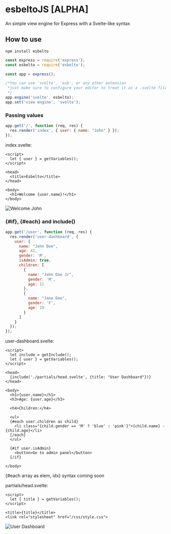 # esbeltoJS [ALPHA]

An simple view engine for Express with a Svelte-like syntax

## How to use
```
npm install esbelto
```
```js
const express = require('express');
const esbelto = require('esbelto');

const app = express();

/*You can use 'svelte', 'esb', or any other extension
 *just make sure to configure your editor to treat it as a .svelte file
 */
app.engine('svelte', esbelto);
app.set('view engine', 'svelte');
```

### Passing values

```js
app.get('/', function (req, res) {
  res.render('index', { user: { name: "John" } });
});
```
index.svelte:
```svelte
<script>
  let { user } = getVariables();
</script>

<head>
  <title>Esbelto</title>
</head>

<body>
  <h1>Welcome {user.name}!</h1>
</body>
```
![Welcome John](https://i.imgur.com/vVogPzE.png)

### {#if}, {#each} and include()
```js
app.get('/user', function (req, res) {
  res.render('user-dashboard', { 
    user: {
      name: "John Doe",
      age: 42,
      gender: 'M',
      isAdmin: true,
      children: [
        {
          name: "John Doe Jr",
          gender: 'M',
          age: 11
        },
        {
          name: "Jane Doe",
          gender: 'F',
          age: 19
        }
      ]
    }
  });
});
```
user-dashboard.svelte: 
```svelte
<script>
  let include = getInclude();
  let { user } = getVariables();
</script>

<head>
  {include('./partials/head.svelte', {title: "User Dashboard"})}
</head>

<body>
  <h1>{user.name}</h1>
  <h3>Age: {user.age}</h3>

  <h4>Children:</h4>
  
  <ul>
  {#each user.children as child}
    <li class="{child.gender == 'M' ? 'blue' : 'pink'}">{child.name} - {child.age}</li>
  {/each}
  </ul>

  {#if user.isAdmin}
    <button>Go to admin panel</button>
  {/if}

</body>
```
{#each array as elem, idx} syntax coming soon

partials/head.svelte:
```svelte
<script>
  let { title } = getVariables();
</script>

<title>{title}</title>
<link rel="stylesheet" href="/css/style.css">
```

![User Dashboard](https://i.imgur.com/Q051fQt.png)

